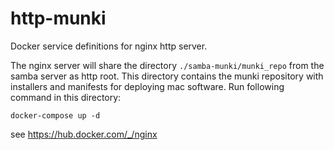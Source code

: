 # http-munki

Docker service definitions for nginx http server.

The nginx server will share the directory `./samba-munki/munki_repo` from the samba server as http root. This directory contains
the munki repository with installers and manifests for deploying mac software. Run following command in this directory: 

```
docker-compose up -d
```

see https://hub.docker.com/_/nginx

